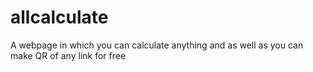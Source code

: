 # allcalculate
A webpage in which you can calculate anything and as well as you can make QR of any link for free
